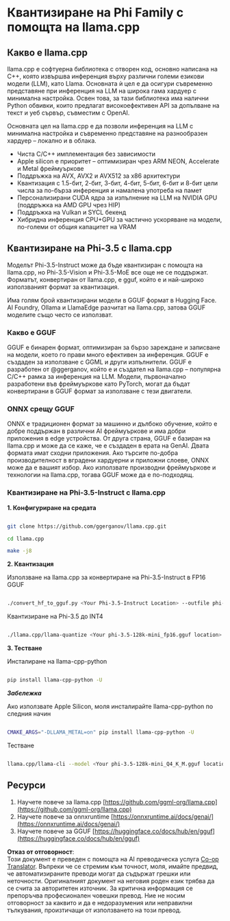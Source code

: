 <!--
CO_OP_TRANSLATOR_METADATA:
{
  "original_hash": "462bddc47427d8785f3c9fd817b346fe",
  "translation_date": "2025-07-16T22:12:17+00:00",
  "source_file": "md/01.Introduction/04/UsingLlamacppQuantifyingPhi.md",
  "language_code": "bg"
}
-->
# **Квантизиране на Phi Family с помощта на llama.cpp**

## **Какво е llama.cpp**

llama.cpp е софтуерна библиотека с отворен код, основно написана на C++, която извършва инференция върху различни големи езикови модели (LLM), като Llama. Основната ѝ цел е да осигури съвременно представяне при инференция на LLM на широка гама хардуер с минимална настройка. Освен това, за тази библиотека има налични Python обвивки, които предлагат високоефективен API за допълване на текст и уеб сървър, съвместим с OpenAI.

Основната цел на llama.cpp е да позволи инференция на LLM с минимална настройка и съвременно представяне на разнообразен хардуер – локално и в облака.

- Чиста C/C++ имплементация без зависимости
- Apple silicon е приоритет – оптимизиран чрез ARM NEON, Accelerate и Metal фреймуъркове
- Поддръжка на AVX, AVX2 и AVX512 за x86 архитектури
- Квантизация с 1.5-бит, 2-бит, 3-бит, 4-бит, 5-бит, 6-бит и 8-бит цели числа за по-бърза инференция и намалена употреба на памет
- Персонализирани CUDA ядра за изпълнение на LLM на NVIDIA GPU (поддръжка на AMD GPU чрез HIP)
- Поддръжка на Vulkan и SYCL бекенд
- Хибридна инференция CPU+GPU за частично ускоряване на модели, по-големи от общия капацитет на VRAM

## **Квантизиране на Phi-3.5 с llama.cpp**

Моделът Phi-3.5-Instruct може да бъде квантизиран с помощта на llama.cpp, но Phi-3.5-Vision и Phi-3.5-MoE все още не се поддържат. Форматът, конвертиран от llama.cpp, е gguf, който е и най-широко използваният формат за квантизация.

Има голям брой квантизирани модели в GGUF формат в Hugging Face. AI Foundry, Ollama и LlamaEdge разчитат на llama.cpp, затова GGUF моделите също често се използват.

### **Какво е GGUF**

GGUF е бинарен формат, оптимизиран за бързо зареждане и записване на модели, което го прави много ефективен за инференция. GGUF е създаден за използване с GGML и други изпълнители. GGUF е разработен от @ggerganov, който е и създател на llama.cpp – популярна C/C++ рамка за инференция на LLM. Модели, първоначално разработени във фреймуъркове като PyTorch, могат да бъдат конвертирани в GGUF формат за използване с тези двигатели.

### **ONNX срещу GGUF**

ONNX е традиционен формат за машинно и дълбоко обучение, който е добре поддържан в различни AI фреймуъркове и има добри приложения в edge устройства. От друга страна, GGUF е базиран на llama.cpp и може да се каже, че е създаден в ерата на GenAI. Двата формата имат сходни приложения. Ако търсите по-добра производителност в вградени хардуерни и приложни слоеве, ONNX може да е вашият избор. Ако използвате производни фреймуъркове и технологии на llama.cpp, тогава GGUF може да е по-подходящ.

### **Квантизиране на Phi-3.5-Instruct с llama.cpp**

**1. Конфигуриране на средата**


```bash

git clone https://github.com/ggerganov/llama.cpp.git

cd llama.cpp

make -j8

```


**2. Квантизация**

Използване на llama.cpp за конвертиране на Phi-3.5-Instruct в FP16 GGUF


```bash

./convert_hf_to_gguf.py <Your Phi-3.5-Instruct Location> --outfile phi-3.5-128k-mini_fp16.gguf

```

Квантизиране на Phi-3.5 до INT4


```bash

./llama.cpp/llama-quantize <Your phi-3.5-128k-mini_fp16.gguf location> ./gguf/phi-3.5-128k-mini_Q4_K_M.gguf Q4_K_M

```


**3. Тестване**

Инсталиране на llama-cpp-python


```bash

pip install llama-cpp-python -U

```

***Забележка*** 

Ако използвате Apple Silicon, моля инсталирайте llama-cpp-python по следния начин


```bash

CMAKE_ARGS="-DLLAMA_METAL=on" pip install llama-cpp-python -U

```

Тестване 


```bash

llama.cpp/llama-cli --model <Your phi-3.5-128k-mini_Q4_K_M.gguf location> --prompt "<|user|>\nCan you introduce .NET<|end|>\n<|assistant|>\n"  --gpu-layers 10

```



## **Ресурси**

1. Научете повече за llama.cpp [https://github.com/ggml-org/llama.cpp](https://github.com/ggml-org/llama.cpp)
2. Научете повече за onnxruntime [https://onnxruntime.ai/docs/genai/](https://onnxruntime.ai/docs/genai/)
3. Научете повече за GGUF [https://huggingface.co/docs/hub/en/gguf](https://huggingface.co/docs/hub/en/gguf)

**Отказ от отговорност**:  
Този документ е преведен с помощта на AI преводаческа услуга [Co-op Translator](https://github.com/Azure/co-op-translator). Въпреки че се стремим към точност, моля, имайте предвид, че автоматизираните преводи могат да съдържат грешки или неточности. Оригиналният документ на неговия роден език трябва да се счита за авторитетен източник. За критична информация се препоръчва професионален човешки превод. Ние не носим отговорност за каквито и да е недоразумения или неправилни тълкувания, произтичащи от използването на този превод.